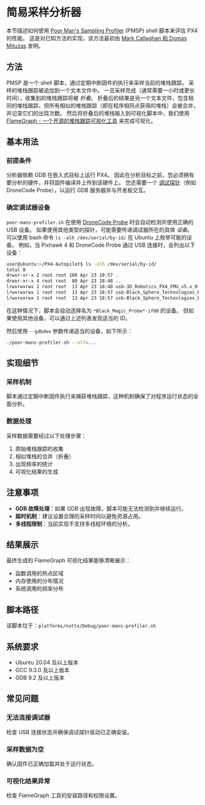 # 简易采样分析器

本节描述如何使用 [Poor Man's Sampling Profiler](https://github.com/PX4/PX4-Autopilot/blob/main/platforms/nuttx/Debug/poor-mans-profiler.sh) (PMSP) shell 脚本来评估 PX4 的性能。
这是对已知方法的实现，该方法最初由 [Mark Callaghan 和 Domas Mituzas](https://poormansprofiler.org/) 发明。

## 方法

PMSP 是一个 shell 脚本，通过定期中断固件的执行来采样当前的堆栈跟踪。
采样的堆栈跟踪被追加到一个文本文件中。
一旦采样完成（通常需要一小时或更长时间），收集到的堆栈跟踪将被 _折叠_。
折叠后的结果是另一个文本文件，包含相同的堆栈跟踪，但所有相似的堆栈跟踪（即在程序相同点获得的堆栈）会被合并，并记录它们的出现次数。
然后将折叠后的堆栈输入到可视化脚本中，我们使用 [FlameGraph - 一个开源的堆栈跟踪可视化工具](http://www.brendangregg.com/flamegraphs.html) 来完成可视化。

## 基本用法

### 前提条件

分析器依赖 GDB 在嵌入式目标上运行 PX4。
因此在分析目标之前，您必须拥有要分析的硬件，并将固件编译并上传到该硬件上。
您还需要一个 [调试探针](../debug/swd_debug.md#debug-probes)（例如 DroneCode Probe），以运行 GDB 服务器并与开发板交互。

### 确定调试器设备

`poor-mans-profiler.sh` 在使用 [DroneCode Probe](../debug/probe_bmp.md#dronecode-probe) 时会自动检测并使用正确的 USB 设备。
如果使用其他类型的探针，可能需要传递调试器所在的具体 _设备_。
可以使用 bash 命令 `ls -alh /dev/serial/by-id/` 在 Ubuntu 上枚举可能的设备。
例如，当 Pixhawk 4 和 DroneCode Probe 通过 USB 连接时，会列出以下设备：

```sh
user@ubuntu:~/PX4-Autopilot$ ls -alh /dev/serial/by-id/
total 0
drwxr-xr-x 2 root root 100 Apr 23 18:57 .
drwxr-xr-x 4 root root  80 Apr 23 18:48 ..
lrwxrwxrwx 1 root root  13 Apr 23 18:48 usb-3D_Robotics_PX4_FMU_v5.x_0-if00 -> ../../ttyACM0
lrwxrwxrwx 1 root root  13 Apr 23 18:57 usb-Black_Sphere_Technologies_Black_Magic_Probe_BFCCB401-if00 -> ../../ttyACM1
lrwxrwxrwx 1 root root  13 Apr 23 18:57 usb-Black_Sphere_Technologies_Black_Magic_Probe_BFCCB401-if02 -> ../../ttyACM2
```

在这种情况下，脚本会自动选择名为 `*Black_Magic_Probe*-if00` 的设备。
但如果使用其他设备，可以通过上述列表发现适当的 ID。

然后使用 `--gdbdev` 参数传递适当的设备，如下所示：

```sh
./poor-mans-profiler.sh --elf=...
```

## 实现细节

### 采样机制

脚本通过定期中断固件执行来捕获堆栈跟踪，这种机制确保了对程序运行状态的全面分析。

### 数据处理

采样数据需要经过以下处理步骤：
1. 原始堆栈跟踪的收集
2. 相似堆栈的合并（折叠）
3. 出现频率的统计
4. 可视化结果的生成

## 注意事项

- **GDB 故障处理**：如果 GDB 出现故障，脚本可能无法检测到并继续运行。
- **超时机制**：建议设置合理的采样时间以避免资源占用。
- **多线程限制**：当前实现不支持多线程环境的分析。

## 结果展示

最终生成的 FlameGraph 可视化结果能够清晰展示：
- 函数调用的热点区域
- 内存使用的分布情况
- 系统调用的频率分布

## 脚本路径

该脚本位于：`platforms/nuttx/Debug/poor-mans-profiler.sh`

## 系统要求

- Ubuntu 20.04 及以上版本
- GCC 9.3.0 及以上版本
- GDB 9.2 及以上版本

## 常见问题

### 无法连接调试器
检查 USB 连接状态并确保调试探针驱动已正确安装。

### 采样数据为空
确认固件已正确加载并处于运行状态。

### 可视化结果异常
检查 FlameGraph 工具的安装路径和权限设置。